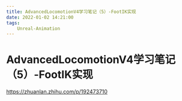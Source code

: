 ```yaml
---
title: AdvancedLocomotionV4学习笔记（5）-FootIK实现
date: 2022-01-02 14:21:00
tags:
    Unreal-Animation
---
```


# AdvancedLocomotionV4学习笔记（5）-FootIK实现

https://zhuanlan.zhihu.com/p/192473710